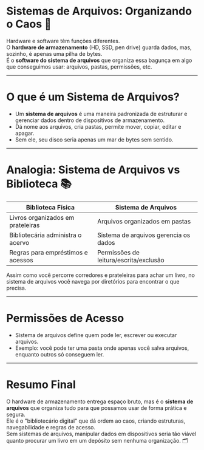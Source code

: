 # Sistemas de Arquivos: Organizando o Caos &#x1F4C2;

Hardware e software têm funções diferentes.  
O **hardware de armazenamento** (HD, SSD, pen drive) guarda dados, mas, sozinho, é apenas uma pilha de bytes.  
É o **software do sistema de arquivos** que organiza essa bagunça em algo que conseguimos usar: arquivos, pastas, permissões, etc.

---

# O que é um Sistema de Arquivos?

- Um **sistema de arquivos** é uma maneira padronizada de estruturar e gerenciar dados dentro de dispositivos de armazenamento.
- Dá nome aos arquivos, cria pastas, permite mover, copiar, editar e apagar.
- Sem ele, seu disco seria apenas um mar de bytes sem sentido.

---

# Analogia: Sistema de Arquivos vs Biblioteca &#x1F4DA;

| Biblioteca Física | Sistema de Arquivos |
|-------------------|----------------------|
| Livros organizados em prateleiras | Arquivos organizados em pastas |
| Bibliotecária administra o acervo | Sistema de arquivos gerencia os dados |
| Regras para empréstimos e acessos | Permissões de leitura/escrita/exclusão |

Assim como você percorre corredores e prateleiras para achar um livro, no sistema de arquivos você navega por diretórios para encontrar o que precisa.

---

# Permissões de Acesso

- Sistema de arquivos define quem pode ler, escrever ou executar arquivos.
- Exemplo: você pode ter uma pasta onde apenas você salva arquivos, enquanto outros só conseguem ler.

---

# Resumo Final

O hardware de armazenamento entrega espaço bruto, mas é o **sistema de arquivos** que organiza tudo para que possamos usar de forma prática e segura.  
Ele é o "bibliotecário digital" que dá ordem ao caos, criando estruturas, navegabilidade e regras de acesso.  
Sem sistemas de arquivos, manipular dados em dispositivos seria tão viável quanto procurar um livro em um depósito sem nenhuma organização. &#x1F5C2;
